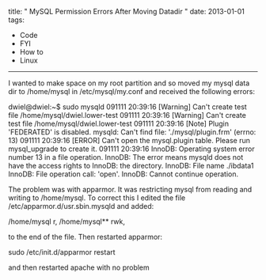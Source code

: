 title: " MySQL Permission Errors After Moving Datadir "
date: 2013-01-01
tags:
- Code
- FYI
- How to
- Linux
---


I wanted to make space on my root partition and so moved my mysql data dir to /home/mysql in /etc/mysql/my.conf and received the following errors:

dwiel@dwiel:~$ sudo mysqld
091111 20:39:16 [Warning] Can't create test file /home/mysql/dwiel.lower-test
091111 20:39:16 [Warning] Can't create test file /home/mysql/dwiel.lower-test
091111 20:39:16 [Note] Plugin 'FEDERATED' is disabled.
mysqld: Can't find file: './mysql/plugin.frm' (errno: 13)
091111 20:39:16 [ERROR] Can't open the mysql.plugin table. Please run mysql_upgrade to create it.
091111 20:39:16  InnoDB: Operating system error number 13 in a file operation.
InnoDB: The error means mysqld does not have the access rights to
InnoDB: the directory.
InnoDB: File name ./ibdata1
InnoDB: File operation call: 'open'.
InnoDB: Cannot continue operation.

The problem was with apparmor.  It was restricting mysql from reading and writing to /home/mysql.  To correct this I edited the file /etc/apparmor.d/usr.sbin.mysqld and added:

/home/mysql r,
/home/mysql** rwk,

to the end of the file.  Then restarted apparmor:

sudo /etc/init.d/apparmor restart

and then restarted apache with no problem


